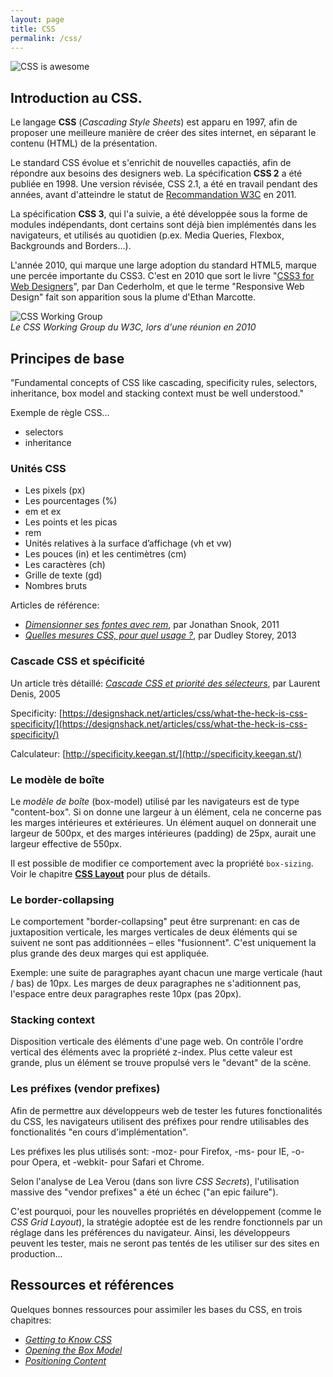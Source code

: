 ```yaml
---
layout: page
title: CSS
permalink: /css/
---
```


![CSS is awesome](/cours-web/cours-css/img/css-is-awesome.jpeg)

Introduction au CSS.
-------

Le langage **CSS** (*Cascading Style Sheets*) est apparu en 1997, afin de proposer une meilleure manière de créer des sites internet, en séparant le contenu (HTML) de la présentation.

Le standard CSS évolue et s'enrichit de nouvelles capactiés, afin de répondre aux besoins des designers web. La spécification **CSS 2** a été publiée en 1998. Une version révisée, CSS 2.1, a été en travail pendant des années, avant d'atteindre le statut de [Recommandation W3C](https://www.w3.org/TR/CSS2/) en 2011. 

La spécification **CSS 3**, qui l'a suivie, a été développée sous la forme de modules indépendants, dont certains sont déjà bien implémentés dans les navigateurs, et utilisés au quotidien (p.ex. Media Queries, Flexbox, Backgrounds and Borders...).

L'année 2010, qui marque une large adoption du standard HTML5, marque une percée importante du CSS3. C'est en 2010 que sort le livre "[CSS3 for Web Designers](https://abookapart.com/products/css3-for-web-designers)", par Dan Cederholm, et que le terme "Responsive Web Design" fait son apparition sous la plume d'Ethan Marcotte.

![CSS Working Group](/cours-web/cours-css/img/CSSWG2010.jpg)    
*Le CSS Working Group du W3C, lors d'une réunion en 2010*

Principes de base
----------

"Fundamental concepts of CSS like cascading, specificity rules, selectors, inheritance, box model and stacking context must be well understood."

Exemple de règle CSS...

- selectors
- inheritance

### Unités CSS

- Les pixels (px)
- Les pourcentages (%)
- em et ex
- Les points et les picas
- rem
- Unités relatives à la surface d’affichage (vh et vw)
- Les pouces (in) et les centimètres (cm)
- Les caractères (ch)
- Grille de texte (gd)
- Nombres bruts

Articles de référence:

- *[Dimensionner ses fontes avec rem](http://www.pompage.net/traduction/dimensionner-ses-fontes-avec-rem)*, par Jonathan Snook, 2011
- *[Quelles mesures CSS, pour quel usage ?](http://www.pompage.net/traduction/css-unites-et-usages)*, par Dudley Storey, 2013

### Cascade CSS et spécificité

Un article très détaillé:
*[Cascade CSS et priorité des sélecteurs](http://openweb.eu.org/articles/cascade_css)*, par Laurent Denis, 2005

Specificity:
[https://designshack.net/articles/css/what-the-heck-is-css-specificity/](https://designshack.net/articles/css/what-the-heck-is-css-specificity/)

Calculateur: [http://specificity.keegan.st/](http://specificity.keegan.st/)


### Le modèle de boîte

Le *modèle de boîte* (box-model) utilisé par les navigateurs est de type "content-box". Si on donne une largeur à un élément, cela ne concerne pas les marges intérieures et extérieures. Un élément auquel on donnerait une largeur de 500px, et des marges intérieures (padding) de 25px, aurait une largeur effective de 550px.

Il est possible de modifier ce comportement avec la propriété `box-sizing`. Voir le chapitre **[CSS Layout](layout)** pour plus de détails.


### Le border-collapsing

Le comportement "border-collapsing" peut être surprenant: en cas de juxtaposition verticale, les marges verticales de deux éléments qui se suivent ne sont pas additionnées – elles "fusionnent". C'est uniquement la plus grande des deux marges qui est appliquée.

Exemple: une suite de paragraphes ayant chacun une marge verticale (haut / bas) de 10px. Les marges de deux paragraphes ne s'aditionnent pas, l'espace entre deux paragraphes reste 10px (pas 20px).

### Stacking context

Disposition verticale des éléments d'une page web. On contrôle l'ordre vertical des éléments avec la propriété z-index. Plus cette valeur est grande, plus un élément se trouve propulsé vers le "devant" de la scène.

### Les préfixes (vendor prefixes)

Afin de permettre aux développeurs web de tester les futures fonctionalités du CSS, les navigateurs utilisent des préfixes pour rendre utilisables des fonctionalités "en cours d'implémentation".

Les préfixes les plus utilisés sont:  -moz- pour Firefox, -ms- pour IE, -o- pour Opera, et -webkit- pour Safari et Chrome.

Selon l'analyse de Lea Verou (dans son livre *CSS Secrets*), l'utilisation massive des "vendor prefixes" a été un échec ("an epic failure").

C'est pourquoi, pour les nouvelles propriétés en développement (comme le *CSS Grid Layout*), la stratégie adoptée est de les rendre fonctionnels par un réglage dans les préférences du navigateur. Ainsi, les développeurs peuvent les tester, mais ne seront pas tentés de les utiliser sur des sites en production...

Ressources et références
---

Quelques bonnes ressources pour assimiler les bases du CSS, en trois chapitres:

- *[Getting to Know CSS](http://learn.shayhowe.com/html-css/getting-to-know-css/)*
- *[Opening the Box Model](http://learn.shayhowe.com/html-css/opening-the-box-model/)*
- *[Positioning Content](http://learn.shayhowe.com/html-css/positioning-content/)*


